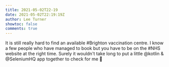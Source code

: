 ```yaml
---
title: 2021-05-02T22-19
date: 2021-05-02T22:19:19Z
author: Lee Turner
showtoc: false
comments: true
---
```


It is still really hard to find an available #Brighton vaccination centre. I know a few people who have managed to book but you have to be on the #NHS website at the right time.  Surely it wouldn't take long to put a little @kotlin &amp; @SeleniumHQ app together to check for me 🤔

